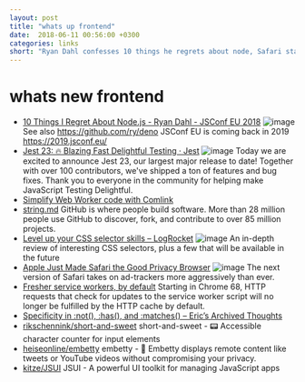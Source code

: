 ```yaml
---
layout: post
title: "whats up frontend"
date:  2018-06-11 00:56:00 +0300
categories: links
short: "Ryan Dahl confesses 10 things he regrets about node, Safari starts pioneering privacy, Chrome starts delivering fresher service-workers by default"
---
```


# whats new frontend

- [10 Things I Regret About Node.js - Ryan Dahl - JSConf EU 2018](https://www.youtube.com/watch?v=M3BM9TB-8yA) ![image](https://i.ytimg.com/vi/M3BM9TB-8yA/maxresdefault.jpg) See also https://github.com/ry/deno JSConf EU is coming back in 2019 https://2019.jsconf.eu/
- [Jest 23: 🔥 Blazing Fast Delightful Testing · Jest](https://facebook.github.io/jest/blog/2018/05/29/jest-23-blazing-fast-delightful-testing.html) ![image](https://facebook.github.io/jest/img/opengraph.png) Today we are excited to announce Jest 23, our largest major release to date! Together with over 100 contributors, we've shipped a ton of features and bug fixes. Thank you to everyone in the community for helping make JavaScript Testing Delightful.
- [Simplify Web Worker code with Comlink](https://davidea.st/articles/comlink-simple-web-worker) 
- [string.md](https://gist.github.com/rauschma/c46fc10f671ed5bf14021bc14f101c8d)
GitHub is where people build software. More than 28 million people use GitHub to discover, fork, and contribute to over 85 million projects.
- [Level up your CSS selector skills – LogRocket](https://blog.logrocket.com/level-up-your-css-selector-skills-5d7bb45ddd37) ![image](https://cdn-images-1.medium.com/max/1200/1*c-SHpWHyrJ2ozRbqI2U5sQ.jpeg) An in-depth review of interesting CSS selectors, plus a few that will be available in the future
- [Apple Just Made Safari the Good Privacy Browser](https://www.wired.com/story/apple-safari-privacy-wwdc/) ![image](https://media.wired.com/photos/5b15b3cb44335046642e3e90/191:100/pass/Apple-Safari-News-967357014.jpg) The next version of Safari takes on ad-trackers more aggressively than ever.
- [Fresher service workers, by default](https://developers.google.com/web/updates/2018/06/fresher-sw)
Starting in Chrome 68, HTTP requests that check for updates to the service worker script will no longer be fulfilled by the HTTP cache by default.
- [Specificity in :not(), :has(), and :matches() &#x2013; Eric&#x2019;s Archived Thoughts](https://meyerweb.com/eric/thoughts/2018/06/05/specificity-in-not-has-and-matches/) 
- [rikschennink/short-and-sweet](https://github.com/rikschennink/short-and-sweet) 
short-and-sweet - 📟 Accessible character counter for input elements
- [heiseonline/embetty](https://github.com/heiseonline/embetty) 
embetty - 🐙 Embetty displays remote content like tweets or YouTube videos without compromising your privacy.
- [kitze/JSUI](https://github.com/kitze/JSUI) JSUI - A powerful UI toolkit for managing JavaScript apps
